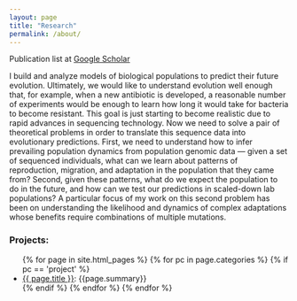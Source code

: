 ```yaml
---
layout: page
title: "Research"
permalink: /about/
---
```


Publication list at [Google Scholar](https://scholar.google.com/citations?user=8ckkLFgAAAAJ)

I build and analyze models of biological populations to predict their future evolution. 
Ultimately, we would like to understand evolution well enough that, for example, when a new antibiotic is developed, 
a reasonable number of experiments would be enough to learn how long it would take for bacteria to become resistant. 
This goal is just starting to become realistic due to rapid advances in sequencing technology. 
Now we need to solve a pair of theoretical problems in order to translate this sequence data into evolutionary predictions. 
First, we need to understand how to infer prevailing population dynamics from population genomic data — given a set of sequenced individuals, what can we learn about patterns of reproduction, migration, and adaptation in the population that they came from? 
Second, given these patterns, what do we expect the population to do in the future, and how can we test our predictions in scaled-down lab populations? 
A particular focus of my work on this second problem has been on understanding the likelihood and dynamics of complex adaptations whose benefits require combinations of multiple mutations.

### Projects:
<ul>
  {% for page in site.html_pages %}
    {% for pc in page.categories %}
      {% if pc == 'project' %}
        <li><a href="{{ page.url }}">{{ page.title }}</a>: {{page.summary}}</li>
      {% endif %}   <!-- cat-match-p -->
    {% endfor %}  <!-- page-category -->
  {% endfor %}  <!-- page -->
</ul>